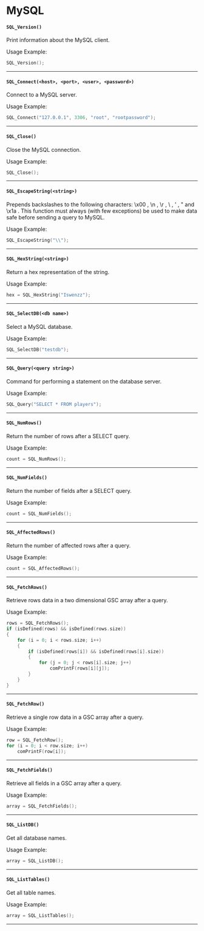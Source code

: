 # MySQL

#### ``SQL_Version()``
Print information about the MySQL client.

Usage Example:
```c
SQL_Version();
```
<hr>

#### ``SQL_Connect(<host>, <port>, <user>, <password>)``
Connect to a MySQL server.

Usage Example:
```c
SQL_Connect("127.0.0.1", 3306, "root", "rootpassword");
```
<hr>

#### ``SQL_Close()``
Close the MySQL connection.

Usage Example:
```c
SQL_Close();
```
<hr>

#### ``SQL_EscapeString(<string>)``
Prepends backslashes to the following characters: \x00 , \n , \r , \ , ' , " and \x1a . This function must always (with few exceptions) be used to make data safe before sending a query to MySQL.

Usage Example:
```c
SQL_EscapeString("\\");
```
<hr>

#### ``SQL_HexString(<string>)``
Return a hex representation of the string.

Usage Example:
```c
hex = SQL_HexString("Iswenzz");
```
<hr>

#### ``SQL_SelectDB(<db name>)``
Select a MySQL database.

Usage Example:
```c
SQL_SelectDB("testdb");
```
<hr>

#### ``SQL_Query(<query string>)``
Command for performing a statement on the database server.

Usage Example:
```c
SQL_Query("SELECT * FROM players");
```
<hr>

#### ``SQL_NumRows()``
Return the number of rows after a SELECT query.

Usage Example:
```c
count = SQL_NumRows();
```
<hr>

#### ``SQL_NumFields()``
Return the number of fields after a SELECT query.

Usage Example:
```c
count = SQL_NumFields();
```
<hr>

#### ``SQL_AffectedRows()``
Return the number of affected rows after a query.

Usage Example:
```c
count = SQL_AffectedRows();
```
<hr>

#### ``SQL_FetchRows()``
Retrieve rows data in a two dimensional GSC array after a query.

Usage Example:
```c
rows = SQL_FetchRows();
if (isDefined(rows) && isDefined(rows.size))
{
    for (i = 0; i < rows.size; i++)
    {
        if (isDefined(rows[i]) && isDefined(rows[i].size))
        {
            for (j = 0; j < rows[i].size; j++)
                comPrintF(rows[i][j]);
        }
    }
}
```
<hr>

#### ``SQL_FetchRow()``
Retrieve a single row data in a GSC array after a query.

Usage Example:
```c
row = SQL_FetchRow();
for (i = 0; i < row.size; i++)
    comPrintF(row[i]);
```
<hr>

#### ``SQL_FetchFields()``
Retrieve all fields in a GSC array after a query.

Usage Example:
```c
array = SQL_FetchFields();
```
<hr>

#### ``SQL_ListDB()``
Get all database names.

Usage Example:
```c
array = SQL_ListDB();
```
<hr>

#### ``SQL_ListTables()``
Get all table names.

Usage Example:
```c
array = SQL_ListTables();
```
<hr>
